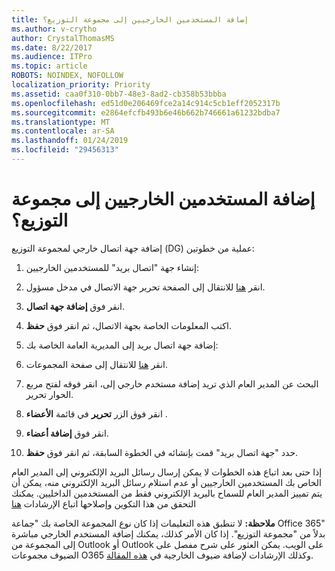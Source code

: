 ```yaml
---
title: إضافة المستخدمين الخارجيين إلى مجموعة التوزيع؟
ms.author: v-crytho
author: CrystalThomasMS
ms.date: 8/22/2017
ms.audience: ITPro
ms.topic: article
ROBOTS: NOINDEX, NOFOLLOW
localization_priority: Priority
ms.assetid: caa0f310-0bb7-48e3-8ad2-cb358b53bbba
ms.openlocfilehash: ed51d0e206469fce2a14c914c5cb1eff2052317b
ms.sourcegitcommit: e2864efcfb493b6e46b662b746661a61232bdba7
ms.translationtype: MT
ms.contentlocale: ar-SA
ms.lasthandoff: 01/24/2019
ms.locfileid: "29456313"
---
```

# <a name="adding-external-users-to-a-distribution-group"></a>إضافة المستخدمين الخارجيين إلى مجموعة التوزيع؟

إضافة جهة اتصال خارجي لمجموعة التوزيع (DG) عملية من خطوتين:
  
1. إنشاء جهة "اتصال بريد" للمستخدمين الخارجيين:
    
1. انقر [هنا](https://support.office.com/article/https://portal.office.com/adminportal/home.aspx#/Contact) للانتقال إلى الصفحة تحرير جهة الاتصال في مدخل مسؤول. 
    
2. انقر فوق **إضافة جهة اتصال**.
    
3. اكتب المعلومات الخاصة بجهة الاتصال، ثم انقر فوق **حفظ**.
    
2. إضافة جهة اتصال بريد إلى المديرية العامة الخاصة بك:
    
1. انقر [هنا](https://support.office.com/article/https://portal.office.com/adminportal/home.aspx#/groups) للانتقال إلى صفحة المجموعات. 
    
2. البحث عن المدير العام الذي تريد إضافة مستخدم خارجي إلى، انقر فوقه لفتح مربع الحوار تحرير.
    
3. انقر فوق الزر **تحرير** في قائمة **الأعضاء** . 
    
4. انقر فوق **إضافة أعضاء**.
    
5. حدد "جهة اتصال بريد" قمت بإنشائه في الخطوة السابقة، ثم انقر فوق **حفظ**.
    
إذا حتى بعد اتباع هذه الخطوات لا يمكن إرسال رسائل البريد الإلكتروني إلى المدير العام الخاص بك المستخدمين الخارجيين أو عدم استلام رسائل البريد الإلكتروني منه، يمكن أن يتم تمييز المدير العام للسماح بالبريد الإلكتروني فقط من المستخدمين الداخليين. يمكنك التحقق من هذا التكوين وإصلاحها اتباع الإرشادات [هنا](https://support.office.com/article/https://support.office.com/article/Fix-email-delivery-issues-for-error-code-5-7-133-in-Office-365-991abc19-7756-438f-abcb-39f69b80f284.aspx)
  
 **ملاحظة:** لا تنطبق هذه التعليمات إذا كان نوع المجموعة الخاصة بك "جماعة Office 365" بدلاً من "مجموعة التوزيع". إذا كان الأمر كذلك، يمكنك إضافة المستخدم الخارجي مباشرة إلى المجموعة من Outlook أو Outlook على الويب. يمكن العثور على شرح مفصل على الضيوف مجموعات O365 وكذلك الإرشادات لإضافة ضيوف الخارجية في [هذه المقالة](https://support.office.com/article/https://support.office.com/article/Guest-access-in-Office-365-Groups-bfc7a840-868f-4fd6-a390-f347bf51aff6.aspx).
  

